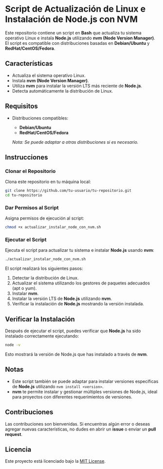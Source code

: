 
# Script de Actualización de Linux e Instalación de Node.js con NVM

Este repositorio contiene un script en **Bash** que actualiza tu sistema operativo Linux e instala **Node.js** utilizando **nvm (Node Version Manager)**. El script es compatible con distribuciones basadas en **Debian/Ubuntu** y **RedHat/CentOS/Fedora**.

## Características

- Actualiza el sistema operativo Linux.
- Instala **nvm (Node Version Manager)**.
- Utiliza **nvm** para instalar la versión LTS más reciente de **Node.js**.
- Detecta automáticamente la distribución de Linux.

## Requisitos

- Distribuciones compatibles:
  - **Debian/Ubuntu**
  - **RedHat/CentOS/Fedora**
  
  *Nota: Se puede adaptar a otras distribuciones si es necesario.*

## Instrucciones

### Clonar el Repositorio

Clona este repositorio en tu máquina local:

```bash
git clone https://github.com/tu-usuario/tu-repositorio.git
cd tu-repositorio
```

### Dar Permisos al Script

Asigna permisos de ejecución al script:

```bash
chmod +x actualizar_instalar_node_con_nvm.sh
```

### Ejecutar el Script

Ejecuta el script para actualizar tu sistema e instalar **Node.js** usando **nvm**:

```bash
./actualizar_instalar_node_con_nvm.sh
```

El script realizará los siguientes pasos:
1. Detectar la distribución de Linux.
2. Actualizar el sistema utilizando los gestores de paquetes adecuados (apt o yum).
3. Instalar **nvm**.
4. Instalar la versión LTS de **Node.js** utilizando **nvm**.
5. Verificar la instalación de **Node.js** mostrando la versión instalada.

## Verificar la Instalación

Después de ejecutar el script, puedes verificar que **Node.js** ha sido instalado correctamente ejecutando:

```bash
node -v
```

Esto mostrará la versión de Node.js que has instalado a través de **nvm**.

## Notas

- Este script también se puede adaptar para instalar versiones específicas de **Node.js** utilizando `nvm install <version>`.
- **nvm** te permite instalar y gestionar múltiples versiones de Node.js, ideal para proyectos con diferentes requerimientos de versiones.

## Contribuciones

Las contribuciones son bienvenidas. Si encuentras algún error o deseas agregar nuevas características, no dudes en abrir un **issue** o enviar un **pull request**.

## Licencia

Este proyecto está licenciado bajo la [MIT License](LICENSE).
